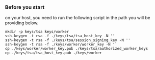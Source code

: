 
### Before you start

on your host, you need to run the following script in
the path you will be providing below.

```
mkdir -p keys/tsa keys/worker
ssh-keygen -t rsa -f ./keys/tsa/tsa_host_key -N ''
ssh-keygen -t rsa -f ./keys/tsa/session_signing_key -N ''
ssh-keygen -t rsa -f ./keys/worker/worker_key -N ''
cp ./keys/worker/worker_key.pub ./keys/tsa/authorized_worker_keys
cp ./keys/tsa/tsa_host_key.pub ./keys/worker
```
